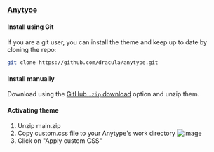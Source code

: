 ### [Anytyoe](https://anytype.io/)

#### Install using Git

If you are a git user, you can install the theme and keep up to date by cloning the repo:

```bash
git clone https://github.com/dracula/anytype.git
```

#### Install manually

Download using the [GitHub `.zip` download](https://github.com/dracula/anytype/archive/main.zip) option and unzip them.

#### Activating theme

1. Unzip main.zip
2. Copy custom.css file to your Anytype's work directory
   ![image](https://github.com/user-attachments/assets/b22c6533-ae58-46ef-a686-887005073f28)
3. Click on "Apply custom CSS"
